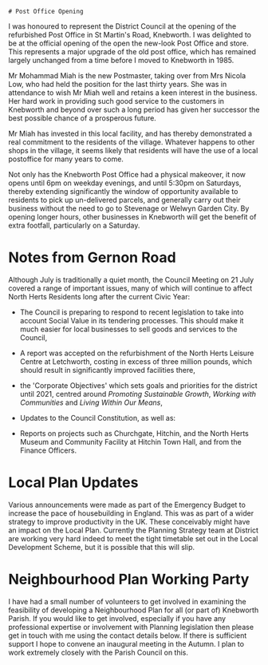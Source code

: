 	# Post Office Opening

I was honoured to represent the District Council at the opening of 
the refurbished Post Office in St Martin's Road, Knebworth. I was delighted to be at the official opening of the open the new-look Post Office and store. This represents a major upgrade of the old post office, which has remained largely unchanged from a time before I moved to Knebworth in 1985.

Mr Mohammad Miah is the new Postmaster, taking over from Mrs Nicola Low, who had held the position for the last thirty years. She was in attendance to wish Mr Miah well and retains a keen interest in the business. Her hard work in providing such good service to the customers in Knebworth and beyond over such a long period has given her successor the best possible chance of a prosperous future. 

Mr Miah has invested in this local facility, and has thereby demonstrated a real commitment to the residents of the village. Whatever happens to other shops in the village, it seems likely that residents will have the use of a local postoffice for many years to come.

Not only has the Knebworth Post Office had a physical makeover, it now opens until 6pm on weekday evenings, and until 5:30pm on Saturdays, thereby extending significantly the window of opportunity available to residents to pick up un-delivered parcels, and generally carry out their business without the need to go to Stevenage or Welwyn Garden City. By opening longer hours, other businesses in Knebworth will get the benefit of extra footfall, particularly on a Saturday.

# Notes from Gernon Road

Although July is traditionally a quiet month, the Council Meeting on 21 July covered a range of important issues, many of which will continue to affect North Herts Residents long after the current Civic Year:

*	The Council is preparing to respond to recent legislation to take into account Social Value in its tendering processes. This should make it much easier for local businesses to sell goods and services to the Council,

*	A report was accepted on the refurbishment of the North Herts Leisure Centre at Letchworth, costing in excess of three million pounds, which should result in significantly improved facilities there,

*	the 'Corporate Objectives' which sets goals and priorities for the district until 2021, centred around *Promoting Sustainable Growth*, *Working with Communities* and *Living Within Our Means*,

*	Updates to the Council Constitution, as well as:

*	Reports on projects such as Churchgate, Hitchin, and the North Herts Museum and Community Facility at Hitchin Town Hall, and from the Finance Officers.

# Local Plan Updates

Various announcements were made as part of the Emergency Budget to increase the pace of housebuilding in England. This was as part of a wider strategy to improve productivity in the UK. These conceivably might have an impact on the Local Plan. Currently the Planning Strategy team at District are working very hard indeed to meet the tight timetable set out in the Local Development Scheme, but it is possible that this will slip. 

# Neighbourhood Plan Working Party

I have had a small number of volunteers to get involved in examining the feasibility of developing a Neighbourhood Plan for all (or part of) Knebworth Parish. If you would like to get involved, especially if you have any professional expertise or involvement with Planning legislation then please get in touch with me using the contact details below. If there is sufficient support I hope to convene an inaugural meeting in the Autumn. I plan to work extremely closely with the Parish Council on this.

